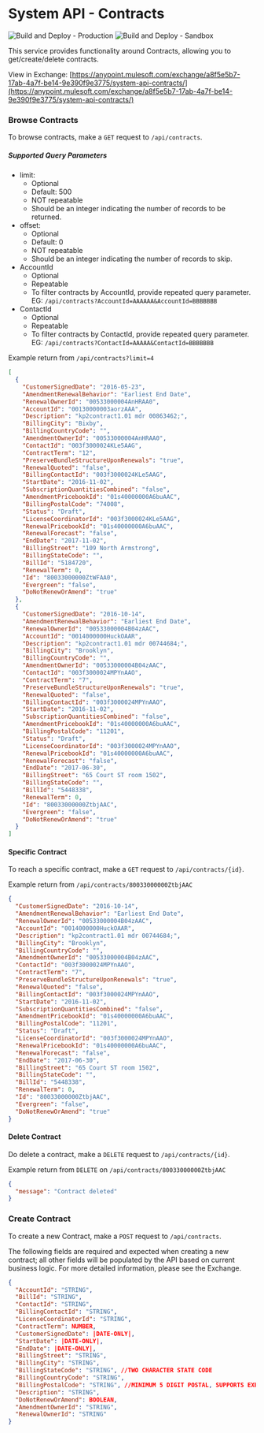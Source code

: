# System API - Contracts

![Build and Deploy - Production](https://github.com/mikeacjones/contract-sapi/workflows/Build%20and%20Deploy%20-%20Production/badge.svg?branch=master)
![Build and Deploy - Sandbox](https://github.com/mikeacjones/contract-sapi/workflows/Build%20and%20Deploy%20-%20Sandbox/badge.svg?branch=sandbox)

This service provides functionality around Contracts, allowing you to get/create/delete contracts.

View in Exchange: [https://anypoint.mulesoft.com/exchange/a8f5e5b7-17ab-4a7f-be14-9e390f9e3775/system-api-contracts/](https://anypoint.mulesoft.com/exchange/a8f5e5b7-17ab-4a7f-be14-9e390f9e3775/system-api-contracts/)

### Browse Contracts

To browse contracts, make a `GET` request to `/api/contracts`.

##### Supported Query Parameters

* limit:
  * Optional
  * Default: 500
  * NOT repeatable
  * Should be an integer indicating the number of records to be returned.
* offset:
  * Optional
  * Default: 0
  * NOT repeatable
  * Should be an integer indicating the number of records to skip.
* AccountId
  * Optional
  * Repeatable
  * To filter contracts by AccountId, provide repeated query parameter. EG: `/api/contracts?AccountId=AAAAAA&AccountId=BBBBBBB`
* ContactId
  * Optional
  * Repeatable
  * To filter contracts by ContactId, provide repeated query parameter. EG: `/api/contracts?ContactId=AAAAA&ContactId=BBBBBBB`

Example return from `/api/contracts?limit=4`

```JSON
[
  {
    "CustomerSignedDate": "2016-05-23",
    "AmendmentRenewalBehavior": "Earliest End Date",
    "RenewalOwnerId": "00533000004AnHRAA0",
    "AccountId": "00130000003aorzAAA",
    "Description": "kp2contract1.01 mdr 00863462;",
    "BillingCity": "Bixby",
    "BillingCountryCode": "",
    "AmendmentOwnerId": "00533000004AnHRAA0",
    "ContactId": "003f3000024KLe5AAG",
    "ContractTerm": "12",
    "PreserveBundleStructureUponRenewals": "true",
    "RenewalQuoted": "false",
    "BillingContactId": "003f3000024KLe5AAG",
    "StartDate": "2016-11-02",
    "SubscriptionQuantitiesCombined": "false",
    "AmendmentPricebookId": "01s40000000A6buAAC",
    "BillingPostalCode": "74008",
    "Status": "Draft",
    "LicenseCoordinatorId": "003f3000024KLe5AAG",
    "RenewalPricebookId": "01s40000000A6buAAC",
    "RenewalForecast": "false",
    "EndDate": "2017-11-02",
    "BillingStreet": "109 North Armstrong",
    "BillingStateCode": "",
    "BillId": "5184720",
    "RenewalTerm": 0,
    "Id": "80033000000ZtWFAA0",
    "Evergreen": "false",
    "DoNotRenewOrAmend": "true"
  },
  {
    "CustomerSignedDate": "2016-10-14",
    "AmendmentRenewalBehavior": "Earliest End Date",
    "RenewalOwnerId": "00533000004B04zAAC",
    "AccountId": "0014000000HuckOAAR",
    "Description": "kp2contract1.01 mdr 00744684;",
    "BillingCity": "Brooklyn",
    "BillingCountryCode": "",
    "AmendmentOwnerId": "00533000004B04zAAC",
    "ContactId": "003f3000024MPYnAAO",
    "ContractTerm": "7",
    "PreserveBundleStructureUponRenewals": "true",
    "RenewalQuoted": "false",
    "BillingContactId": "003f3000024MPYnAAO",
    "StartDate": "2016-11-02",
    "SubscriptionQuantitiesCombined": "false",
    "AmendmentPricebookId": "01s40000000A6buAAC",
    "BillingPostalCode": "11201",
    "Status": "Draft",
    "LicenseCoordinatorId": "003f3000024MPYnAAO",
    "RenewalPricebookId": "01s40000000A6buAAC",
    "RenewalForecast": "false",
    "EndDate": "2017-06-30",
    "BillingStreet": "65 Court ST room 1502",
    "BillingStateCode": "",
    "BillId": "5448338",
    "RenewalTerm": 0,
    "Id": "80033000000ZtbjAAC",
    "Evergreen": "false",
    "DoNotRenewOrAmend": "true"
  }
]
```

#### Specific Contract

To reach a specific contract, make a `GET` request to `/api/contracts/{id}`.

Example return from `/api/contracts/80033000000ZtbjAAC`

```JSON
{
  "CustomerSignedDate": "2016-10-14",
  "AmendmentRenewalBehavior": "Earliest End Date",
  "RenewalOwnerId": "00533000004B04zAAC",
  "AccountId": "0014000000HuckOAAR",
  "Description": "kp2contract1.01 mdr 00744684;",
  "BillingCity": "Brooklyn",
  "BillingCountryCode": "",
  "AmendmentOwnerId": "00533000004B04zAAC",
  "ContactId": "003f3000024MPYnAAO",
  "ContractTerm": "7",
  "PreserveBundleStructureUponRenewals": "true",
  "RenewalQuoted": "false",
  "BillingContactId": "003f3000024MPYnAAO",
  "StartDate": "2016-11-02",
  "SubscriptionQuantitiesCombined": "false",
  "AmendmentPricebookId": "01s40000000A6buAAC",
  "BillingPostalCode": "11201",
  "Status": "Draft",
  "LicenseCoordinatorId": "003f3000024MPYnAAO",
  "RenewalPricebookId": "01s40000000A6buAAC",
  "RenewalForecast": "false",
  "EndDate": "2017-06-30",
  "BillingStreet": "65 Court ST room 1502",
  "BillingStateCode": "",
  "BillId": "5448338",
  "RenewalTerm": 0,
  "Id": "80033000000ZtbjAAC",
  "Evergreen": "false",
  "DoNotRenewOrAmend": "true"
}
```

#### Delete Contract

Do delete a contract, make a `DELETE` request to `/api/contracts/{id}`.

Example return from `DELETE` on `/api/contracts/80033000000ZtbjAAC`

```JSON
{
  "message": "Contract deleted"
}
```

### Create Contract

To create a new Contract, make a `POST` request to `/api/contracts`.

The following fields are required and expected when creating a new contract; all other fields will be populated by the API based on current business logic. For more detailed information, please see the Exchange.

```JSON
{
  "AccountId": "STRING",
  "BillId": "STRING",
  "ContactId": "STRING",
  "BillingContactId": "STRING",
  "LicenseCoordinatorId": "STRING",
  "ContractTerm": NUMBER,
  "CustomerSignedDate": |DATE-ONLY|,
  "StartDate": |DATE-ONLY|,
  "EndDate": |DATE-ONLY|,
  "BillingStreet": "STRING",
  "BillingCity": "STRING",
  "BillingStateCode": "STRING", //TWO CHARACTER STATE CODE
  "BillingCountryCode": "STRING",
  "BillingPostalCode": "STRING", //MINIMUM 5 DIGIT POSTAL, SUPPORTS EXPANDED POSTAL
  "Description": "STRING",
  "DoNotRenewOrAmend": BOOLEAN,
  "AmendmentOwnerId": "STRING",
  "RenewalOwnerId": "STRING"
}
```
